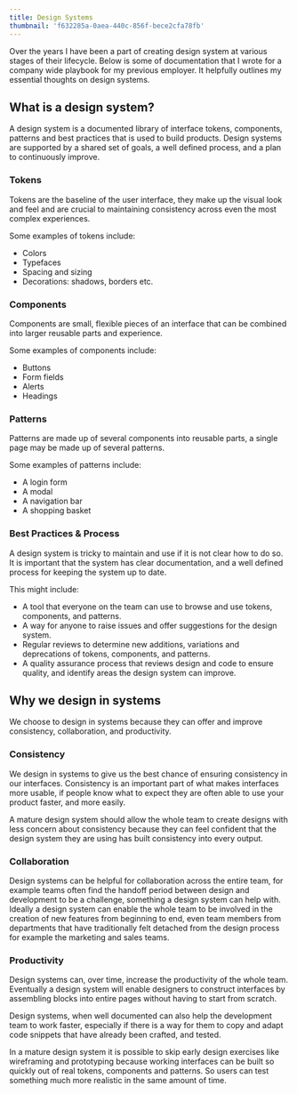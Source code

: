 ```yaml
---
title: Design Systems
thumbnail: 'f632285a-0aea-440c-856f-bece2cfa78fb'
---
```


Over the years I have been a part of creating design system at various stages of their lifecycle. Below is some of documentation that I wrote for a company wide playbook for my previous employer. It helpfully outlines my essential thoughts on design systems.

## What is a design system?

A design system is a documented library of interface tokens, components,
patterns and best practices that is used to build products. Design systems
are supported by a shared set of goals, a well defined process, and a plan to
continuously improve.

### Tokens

Tokens are the baseline of the user interface, they make up the visual look and
feel and are crucial to maintaining consistency across even the most complex
experiences.

Some examples of tokens include:

- Colors
- Typefaces
- Spacing and sizing
- Decorations: shadows, borders etc.

### Components

Components are small, flexible pieces of an interface that can be combined into
larger reusable parts and experience.

Some examples of components include:

- Buttons
- Form fields
- Alerts
- Headings

### Patterns

Patterns are made up of several components into reusable parts, a single page
may be made up of several patterns.

Some examples of patterns include:

- A login form
- A modal
- A navigation bar
- A shopping basket

### Best Practices & Process

A design system is tricky to maintain and use if it is not clear how to do so.
It is important that the system has clear documentation, and a well defined
process for keeping the system up to date.

This might include:

- A tool that everyone on the team can use to browse and use tokens, components,
and patterns.
- A way for anyone to raise issues and offer suggestions for the design system.
- Regular reviews to determine new additions, variations and deprecations of
tokens, components, and patterns.
- A quality assurance process that reviews design and code to ensure quality,
and identify areas the design system can improve.

## Why we design in systems

We choose to design in systems because they can offer and improve consistency,
collaboration, and productivity.

### Consistency

We design in systems to give us the best chance of ensuring consistency in
our interfaces. Consistency is an important part of what makes interfaces more
usable, if people know what to expect they are often able to use your product
faster, and more easily.

A mature design system should allow the whole team to create designs with less concern about consistency because they can feel confident that the design system they are using has built consistency into every output.

### Collaboration

Design systems can be helpful for collaboration across the entire team, for
example teams often find the handoff period between design and development to be a challenge, something a design system can help with. Ideally a design system can enable the whole team to be involved in the creation of new features from beginning to end, even team members from departments that have traditionally felt detached from the design process for example the marketing and sales teams.

### Productivity

Design systems can, over time, increase the productivity of the whole team.
Eventually a design system will enable designers to construct interfaces by
assembling blocks into entire pages without having to start from scratch.

Design systems, when well documented can also help the development team to work faster, especially if there is a way for them to copy and adapt code snippets that have already been crafted, and tested.

In a mature design system it is possible to skip early design exercises like wireframing and prototyping because working interfaces can be built so quickly out of real tokens, components and patterns. So users can test something much more realistic in the same amount of time.
